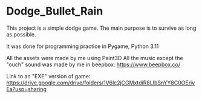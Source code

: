 # Dodge_Bullet_Rain

This project is a simple dodge game.
The main purpose is to survive as long as possible.

It was done for programming practice in Pygame, Python 3.11

All the assets were made by me using Paint3D
All the music except the "ouch" sound was made by me in beepbox: https://www.beepbox.co/

Link to an "EXE" version of game: https://drive.google.com/drive/folders/1V6lc2jCGMxtdiR8LIbSnYY8C0OEriyEa?usp=sharing
